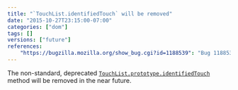 ```yaml
---
title: "`TouchList.identifiedTouch` will be removed"
date: "2015-10-27T23:15:00-07:00"
categories: ["dom"]
tags: []
versions: ["future"]
references:
    "https://bugzilla.mozilla.org/show_bug.cgi?id=1188539": "Bug 1188539 - Remove the deprecated TouchList::identifiedTouch method"
---
```

The non-standard, deprecated [`TouchList.prototype.identifiedTouch`](https://developer.mozilla.org/en-US/docs/Web/API/TouchList/identifiedTouch) method will be removed in the near future.
